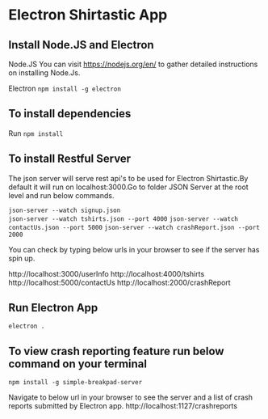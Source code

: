 # Electron Shirtastic App

## Install Node.JS and Electron

Node.JS
You can visit https://nodejs.org/en/ to gather detailed instructions on installing Node.Js.

Electron
`npm install -g electron`

## To install dependencies

Run `npm install`

## To install Restful Server

The json server will serve rest api's to be used for Electron Shirtastic.By default it will run on
localhost:3000.Go to folder JSON Server at the root level and run below commands.

`json-server --watch signup.json`  
`json-server --watch tshirts.json --port 4000`
`json-server --watch contactUs.json --port 5000`
`json-server --watch crashReport.json --port 2000`

 You can check by typing below urls in your browser to see if the server has spin up.

 http://localhost:3000/userInfo
 http://localhost:4000/tshirts 
 http://localhost:5000/contactUs
 http://localhost:2000/crashReport


 ## Run Electron App

 `electron .`


 ## To view crash reporting feature run below command on your terminal
`npm install -g simple-breakpad-server`

Navigate to below url in your browser to see the server and a list of crash reports submitted by Electron app.
http://localhost:1127/crashreports 